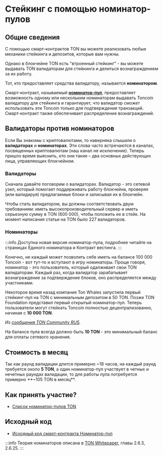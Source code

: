 # Стейкинг с помощью номинатор-пулов

## Общие сведения

С помощью смарт-контрактов TON вы можете реализовать любые механики стейкинга и депозитов, которые вам нужны.

Однако в блокчейне TON есть "втроенный стейкинг" - вы можете выдавать TON валидаторам для стейкинга и делиться вознаграждением за их работу.

Тот, кто предоставляет средства валидатору, называется **номинатором**.

Смарт-контракт, называемый [**номинатор-пул**](/v3/documentation/smart-contracts/contracts-specs/nominator-pool), предоставляет возможность одному или нескольким номинаторам выдавать Toncoin валидатору для стейкинга и гарантирует, что валидатор сможет использовать эти Toncoin только для подтверждения транзакций. Смарт-контракт также обеспечивает распределение вознаграждений.

## Валидаторы против номинаторов

Если Вы знакомы с криптовалютами, то наверняка слышали о **валидаторах** и **номинаторах**. Эти слова часто встречаются в каналах, посвященных криптовалютам (наш канал не исключение). Теперь пришло время выяснить, кто они такие – два основных действующих лица, управляющих блокчейном.

### Валидаторы

Сначала давайте поговорим о валидаторах. Валидатор - это сетевой узел, который помогает поддерживать работу блокчейна, проверяя (или валидируя) предлагаемые блоки и записывая их в блокчейн.

Чтобы стать валидатором, вы должны соответствовать двум требованиям: иметь высокопроизводительный сервер и иметь серьезную сумму в TON (600 000), чтобы положить ее в стейк. На момент написания статьи на TON было 227 валидаторов.

### Номинаторы

:::info
Доступна новая версия номинатор-пула, подробнее читайте на страницах Единого номинатора и Контракт вестинга.
:::

Конечно, не каждый может позволить себе иметь на балансе 100 000 Toncoin - вот тут-то и вступают в игру номинаторы. Проще говоря, номинатор - это пользователь, который одалживает свои TON валидаторам. Каждый раз, когда валидатор зарабатывает вознаграждение за подтверждение блоков, оно распределяется между участниками.

Некоторое время назад компания Ton Whales запустила первый стейкинг-пул на TON с минимальным депозитом в 50 TON. Позже TON Foundation представил первый открытый номинатор-пул. Теперь пользователи могут стейкать Toncoin полностью децентрализованно, начиная с **10 000 TON**.

*Из [сообщения TON Community RUS](https://t.me/toncoin_rus/362).*

На балансе пула всегда должно быть **10 TON** - это минимальный баланс для оплаты сетевого хранения.

## Стоимость в месяц

Так как раунд валидации длится примерно ~18 часов, на каждый раунд требуется около **5 TON**, а один номинатор-пул участвует в четных и нечетных раундах валидации, то для работы пула потребуется примерно **~105 TON в месяц**.

## Как принять участие?

- [Список номинатор-пулов TON](https://tonvalidators.org/)

## Исходный код

- [Исходный код смарт-контракта Номинатор-пул](https://github.com/ton-blockchain/nominator-pool)

:::info
Теория номинаторов описана в [TON Whitepaper](https://docs.ton.org/ton.pdf), главы 2.6.3, 2.6.25.
:::
